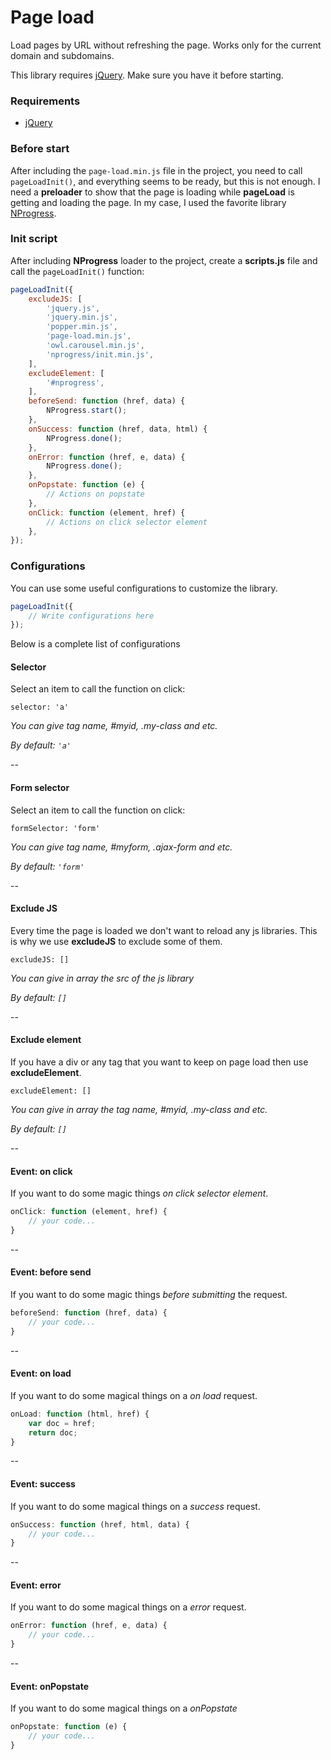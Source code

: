 # Page load

Load pages by URL without refreshing the page. Works only for the current domain and subdomains.

This library requires [jQuery](https://jquery.com/download/). Make sure you have it before starting.

### Requirements

- [jQuery](https://jquery.com/download/)

### Before start

After including the `page-load.min.js` file in the project, you need to call `pageLoadInit()`, and everything seems to be ready, but this is not enough. I need a **preloader** to show that the page is loading while **pageLoad** is getting and loading the page. In my case, I used the favorite library [NProgress](https://ricostacruz.com/nprogress/). 

### Init script

After including **NProgress** loader to the project, create a **scripts.js** file and call the `pageLoadInit()` function:

```js
pageLoadInit({
    excludeJS: [
        'jquery.js',
        'jquery.min.js',
        'popper.min.js',
        'page-load.min.js',
        'owl.carousel.min.js',
        'nprogress/init.min.js',
    ],
    excludeElement: [
        '#nprogress',
    ],
    beforeSend: function (href, data) {
        NProgress.start();
    },
    onSuccess: function (href, data, html) {
        NProgress.done();
    },
    onError: function (href, e, data) {
        NProgress.done();
    },
    onPopstate: function (e) {
        // Actions on popstate
    },
    onClick: function (element, href) {
        // Actions on click selector element
    },
});
```

### Configurations

You can use some useful configurations to customize the library.

```js
pageLoadInit({
    // Write configurations here
});
```

Below is a complete list of configurations

#### Selector

Select an item to call the function on click:

`selector: 'a'`

*You can give tag name, #myid, .my-class and etc.*

*By default: `'a'`*

--

#### Form selector

Select an item to call the function on click:

`formSelector: 'form'`

*You can give tag name, #myform, .ajax-form and etc.*

*By default: `'form'`*

--

#### Exclude JS

Every time the page is loaded we don't want to reload any js libraries. This is why we use **excludeJS** to exclude some of them.

`excludeJS: []`

*You can give in array the src of the js library*

*By default: `[]`*

--

#### Exclude element

If you have a div or any tag that you want to keep on page load then use **excludeElement**.

`excludeElement: []`

*You can give in array the tag name, #myid, .my-class and etc.*

*By default: `[]`*

--

#### Event: on click

If you want to do some magic things *on click selector element*.

```js
onClick: function (element, href) {
    // your code...
}
```

--

#### Event: before send

If you want to do some magic things *before submitting* the request.

```js
beforeSend: function (href, data) {
    // your code...
}
```

--

#### Event: on load

If you want to do some magical things on a *on load* request.

```js
onLoad: function (html, href) {
    var doc = href;
    return doc;
}
```

--

#### Event: success

If you want to do some magical things on a *success* request.

```js
onSuccess: function (href, html, data) {
    // your code...
}
```

--

#### Event: error

If you want to do some magical things on a *error* request.

```js
onError: function (href, e, data) {
    // your code...
}
```

--

#### Event: onPopstate

If you want to do some magical things on a *onPopstate*

```js
onPopstate: function (e) {
    // your code...
}
```